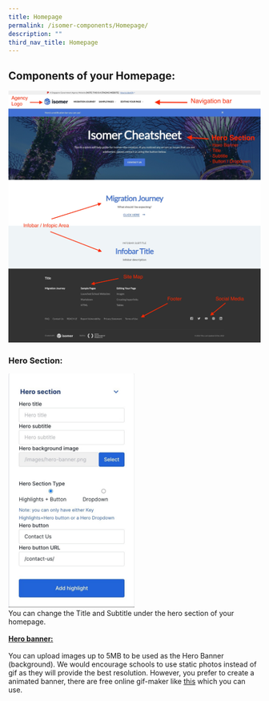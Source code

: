 ```yaml
---
title: Homepage
permalink: /isomer-components/Homepage/
description: ""
third_nav_title: Homepage
---
```

## Components of your Homepage:

<center><img src="/images/homepagedescription.jpeg"></center>

### Hero Section:
<div>
<div style="float: left">
<img src="/images/HeroSection.jpeg" style="width:50%;">
</div><div>
You can change the Title and Subtitle under the hero section of your homepage.<br><br>
<u><b>Hero banner:</b></u><br><br>
You can upload images up to 5MB to be used as the Hero Banner (background). We would encourage schools to use static photos instead of gif as they will provide the best resolution. However, you prefer to create a animated banner, there are free online gif-maker like <a href="https://ezgif.com/maker">this</a> which you can use.
</div></div>